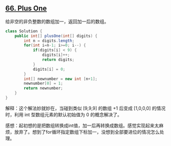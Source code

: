 ## [66. Plus One](https://leetcode.com/problems/plus-one/)

给非空的非负整数的数组加一，返回加一后的数组。

```java
class Solution {
    public int[] plusOne(int[] digits) {
        int n = digits.length;
        for(int i=n-1; i>=0; i--) {
            if(digits[i] < 9) {
                digits[i]++;
                return digits;
            }
            digits[i] = 0;
        }
        int[] newnumber = new int [n+1];
        newnumber[0] = 1;
        return newnumber;
    }
}
```

解释：这个解法妙就妙在，当碰到类似 [9,9,9] 的数组 +1 后变成 [1,0,0,0] 的情况时，利用 int 型数组元素的默认初始值为 0 的概念解决了。

感想：起初想的是把数组转换成int值，加一后再转换成数组。感觉实现起来太麻烦，放弃了。想到了for循环指定数组下标加一，没想到全部要进位的情况怎么处理。